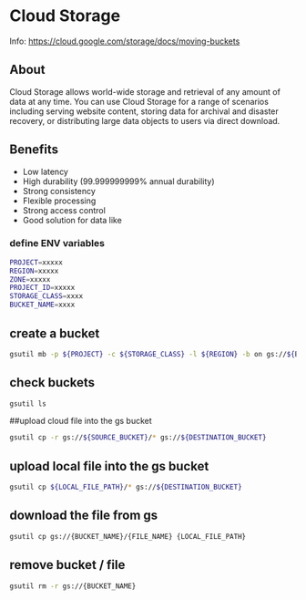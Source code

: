 # Cloud Storage
Info: https://cloud.google.com/storage/docs/moving-buckets

## About
Cloud Storage allows world-wide storage and retrieval of any amount of data at any time. You can use Cloud Storage for a range of scenarios including serving website content, storing data for archival and disaster recovery, or distributing large data objects to users via direct download.

## Benefits
- Low latency
- High durability (99.999999999% annual durability)
- Strong consistency
- Flexible processing
- Strong access control
- Good solution for data like

### define ENV variables
```bash
PROJECT=xxxxx
REGION=xxxxx
ZONE=xxxxx
PROJECT_ID=xxxxx
STORAGE_CLASS=xxxx
BUCKET_NAME=xxxx
```

## create a bucket
```bash
gsutil mb -p ${PROJECT} -c ${STORAGE_CLASS} -l ${REGION} -b on gs://${BUCKET_NAME}
```
## check buckets
```bash
gsutil ls
```

##upload cloud file into the gs bucket
```bash
gsutil cp -r gs://${SOURCE_BUCKET}/* gs://${DESTINATION_BUCKET}
```

## upload local file into the gs bucket
```bash
gsutil cp ${LOCAL_FILE_PATH}/* gs://${DESTINATION_BUCKET}
```

## download the file from gs
```bash
gsutil cp gs://{BUCKET_NAME}/{FILE_NAME} {LOCAL_FILE_PATH}
```

## remove bucket / file
```bash
gsutil rm -r gs://{BUCKET_NAME}
```
